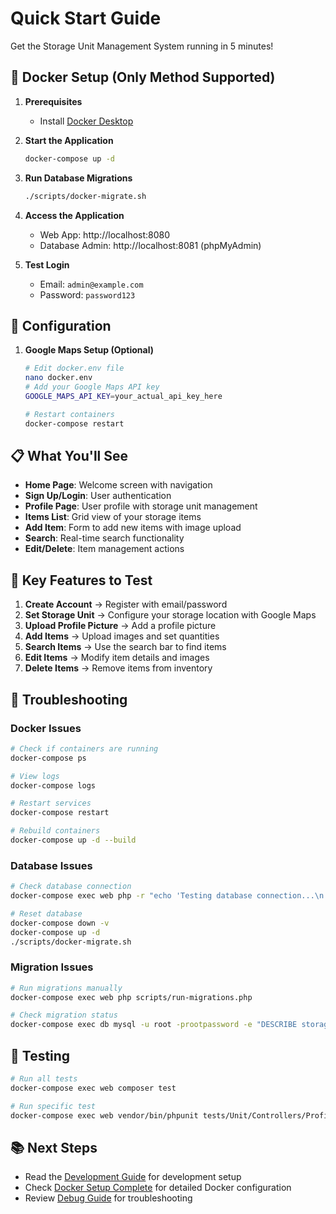 # Quick Start Guide

Get the Storage Unit Management System running in 5 minutes!

## 🚀 Docker Setup (Only Method Supported)

1. **Prerequisites**
   - Install [Docker Desktop](https://www.docker.com/products/docker-desktop)

2. **Start the Application**
   ```bash
   docker-compose up -d
   ```

3. **Run Database Migrations**
   ```bash
   ./scripts/docker-migrate.sh
   ```

4. **Access the Application**
   - Web App: http://localhost:8080
   - Database Admin: http://localhost:8081 (phpMyAdmin)

5. **Test Login**
   - Email: `admin@example.com`
   - Password: `password123`

## 🔧 Configuration

1. **Google Maps Setup (Optional)**
   ```bash
   # Edit docker.env file
   nano docker.env
   # Add your Google Maps API key
   GOOGLE_MAPS_API_KEY=your_actual_api_key_here
   
   # Restart containers
   docker-compose restart
   ```

## 📋 What You'll See

- **Home Page**: Welcome screen with navigation
- **Sign Up/Login**: User authentication
- **Profile Page**: User profile with storage unit management
- **Items List**: Grid view of your storage items
- **Add Item**: Form to add new items with image upload
- **Search**: Real-time search functionality
- **Edit/Delete**: Item management actions

## 🎯 Key Features to Test

1. **Create Account** → Register with email/password
2. **Set Storage Unit** → Configure your storage location with Google Maps
3. **Upload Profile Picture** → Add a profile picture
4. **Add Items** → Upload images and set quantities
5. **Search Items** → Use the search bar to find items
6. **Edit Items** → Modify item details and images
7. **Delete Items** → Remove items from inventory

## 🔧 Troubleshooting

### Docker Issues
```bash
# Check if containers are running
docker-compose ps

# View logs
docker-compose logs

# Restart services
docker-compose restart

# Rebuild containers
docker-compose up -d --build
```

### Database Issues
```bash
# Check database connection
docker-compose exec web php -r "echo 'Testing database connection...\n'; try { \$pdo = new PDO('mysql:host=db;dbname=storageunit', 'root', 'rootpassword'); echo 'Database connected successfully!\n'; } catch (Exception \$e) { echo 'Database connection failed: ' . \$e->getMessage() . '\n'; }"

# Reset database
docker-compose down -v
docker-compose up -d
./scripts/docker-migrate.sh
```

### Migration Issues
```bash
# Run migrations manually
docker-compose exec web php scripts/run-migrations.php

# Check migration status
docker-compose exec db mysql -u root -prootpassword -e "DESCRIBE storageunit.users;"
```

## 🧪 Testing

```bash
# Run all tests
docker-compose exec web composer test

# Run specific test
docker-compose exec web vendor/bin/phpunit tests/Unit/Controllers/ProfileControllerTest.php
```

## 📚 Next Steps

- Read the [Development Guide](DEVELOPMENT.md) for development setup
- Check [Docker Setup Complete](DOCKER_SETUP_COMPLETE.md) for detailed Docker configuration
- Review [Debug Guide](DEBUG.md) for troubleshooting